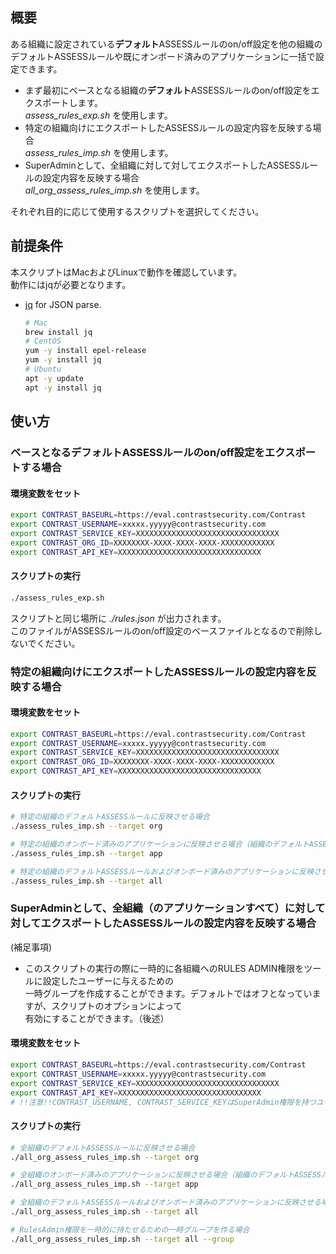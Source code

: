 ## 概要
ある組織に設定されている**デフォルト**ASSESSルールのon/off設定を他の組織のデフォルトASSESSルールや既にオンボード済みのアプリケーションに一括で設定できます。  
- まず最初にベースとなる組織の**デフォルト**ASSESSルールのon/off設定をエクスポートします。  
  *assess_rules_exp.sh* を使用します。
- 特定の組織向けにエクスポートしたASSESSルールの設定内容を反映する場合  
  *assess_rules_imp.sh* を使用します。
- SuperAdminとして、全組織に対して対してエクスポートしたASSESSルールの設定内容を反映する場合  
  *all_org_assess_rules_imp.sh* を使用します。

それぞれ目的に応じて使用するスクリプトを選択してください。  

## 前提条件
本スクリプトはMacおよびLinuxで動作を確認しています。  
動作にはjqが必要となります。

- [jq](https://stedolan.github.io/jq/) for JSON parse.
  
    ```bash
    # Mac
    brew install jq
    # CentOS
    yum -y install epel-release
    yum -y install jq
    # Ubuntu
    apt -y update
    apt -y install jq
    ```

## 使い方
### ベースとなる**デフォルト**ASSESSルールのon/off設定をエクスポートする場合
#### 環境変数をセット
```bash
export CONTRAST_BASEURL=https://eval.contrastsecurity.com/Contrast
export CONTRAST_USERNAME=xxxxx.yyyyy@contrastsecurity.com
export CONTRAST_SERVICE_KEY=XXXXXXXXXXXXXXXXXXXXXXXXXXXXXXXX
export CONTRAST_ORG_ID=XXXXXXXX-XXXX-XXXX-XXXX-XXXXXXXXXXXX
export CONTRAST_API_KEY=XXXXXXXXXXXXXXXXXXXXXXXXXXXXXXXX
```
#### スクリプトの実行
```bash
./assess_rules_exp.sh
```
スクリプトと同じ場所に *./rules.json* が出力されます。  
このファイルがASSESSルールのon/off設定のベースファイルとなるので削除しないでください。  
### 特定の組織向けにエクスポートしたASSESSルールの設定内容を反映する場合
#### 環境変数をセット
```bash
export CONTRAST_BASEURL=https://eval.contrastsecurity.com/Contrast
export CONTRAST_USERNAME=xxxxx.yyyyy@contrastsecurity.com
export CONTRAST_SERVICE_KEY=XXXXXXXXXXXXXXXXXXXXXXXXXXXXXXXX
export CONTRAST_ORG_ID=XXXXXXXX-XXXX-XXXX-XXXX-XXXXXXXXXXXX
export CONTRAST_API_KEY=XXXXXXXXXXXXXXXXXXXXXXXXXXXXXXXX
```
#### スクリプトの実行
```bash
# 特定の組織のデフォルトASSESSルールに反映させる場合
./assess_rules_imp.sh --target org

# 特定の組織のオンボード済みのアプリケーションに反映させる場合（組織のデフォルトASSESSルールへは反映しません）
./assess_rules_imp.sh --target app

# 特定の組織のデフォルトASSESSルールおよびオンボード済みのアプリケーションに反映させる場合
./assess_rules_imp.sh --target all
```
### SuperAdminとして、全組織（のアプリケーションすべて）に対して対してエクスポートしたASSESSルールの設定内容を反映する場合
(補足事項)  
- このスクリプトの実行の際に一時的に各組織へのRULES ADMIN権限をツールに設定したユーザーに与えるための  
  一時グループを作成することができます。デフォルトではオフとなっていますが、スクリプトのオプションによって  
  有効にすることができます。（後述）
#### 環境変数をセット
```bash
export CONTRAST_BASEURL=https://eval.contrastsecurity.com/Contrast
export CONTRAST_USERNAME=xxxxx.yyyyy@contrastsecurity.com
export CONTRAST_SERVICE_KEY=XXXXXXXXXXXXXXXXXXXXXXXXXXXXXXXX
export CONTRAST_API_KEY=XXXXXXXXXXXXXXXXXXXXXXXXXXXXXXXX
# !!注意!!CONTRAST_USERNAME, CONTRAST_SERVICE_KEYはSuperAdmin権限を持つユーザーとしてください。
```
#### スクリプトの実行
```bash
# 全組織のデフォルトASSESSルールに反映させる場合
./all_org_assess_rules_imp.sh --target org

# 全組織のオンボード済みのアプリケーションに反映させる場合（組織のデフォルトASSESSルールへは反映しません）
./all_org_assess_rules_imp.sh --target app

# 全組織のデフォルトASSESSルールおよびオンボード済みのアプリケーションに反映させる場合
./all_org_assess_rules_imp.sh --target all

# RulesAdmin権限を一時的に持たせるための一時グループを作る場合
./all_org_assess_rules_imp.sh --target all --group
```

